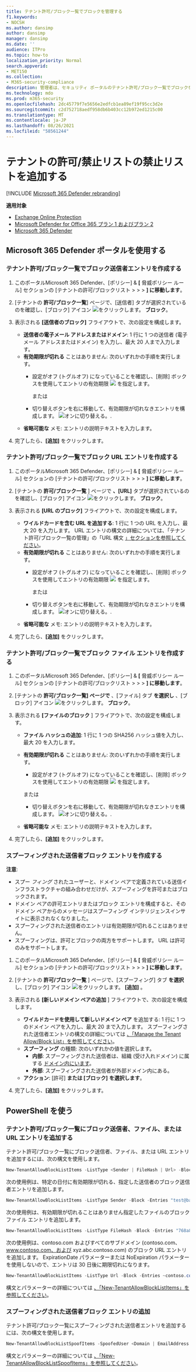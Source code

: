 ```yaml
---
title: テナント許可/ブロック一覧でブロックを管理する
f1.keywords:
- NOCSH
ms.author: dansimp
author: dansimp
manager: dansimp
ms.date: ''
audience: ITPro
ms.topic: how-to
localization_priority: Normal
search.appverid:
- MET150
ms.collection:
- M365-security-compliance
description: 管理者は、セキュリティ ポータルのテナント許可/ブロック一覧でブロックを構成する方法について学習できます。
ms.technology: mdo
ms.prod: m365-security
ms.openlocfilehash: 2dc45779f7e5656e2edfcb1ea89ef19f95cc3d2e
ms.sourcegitcommit: c2d752718aedf958db6b403cc12b972ed1215c00
ms.translationtype: MT
ms.contentlocale: ja-JP
ms.lasthandoff: 08/26/2021
ms.locfileid: "58561244"
---
```

# <a name="add-blocks-in-the-tenant-allowblock-list"></a>テナントの許可/禁止リストの禁止リストを追加する

[!INCLUDE [Microsoft 365 Defender rebranding](../includes/microsoft-defender-for-office.md)]

**適用対象**
- [Exchange Online Protection](exchange-online-protection-overview.md)
- [Microsoft Defender for Office 365 プラン 1 およびプラン 2](defender-for-office-365.md)
- [Microsoft 365 Defender](../defender/microsoft-365-defender.md)

## <a name="use-the-microsoft-365-defender-portal"></a>Microsoft 365 Defender ポータルを使用する 

### <a name="create-block-sender-entries-in-the-tenant-allowblock-list"></a>テナント許可/ブロック一覧でブロック送信者エントリを作成する

1. このポータルMicrosoft 365 Defender、[ポリシー] & **[** 脅威ポリシー ルール] セクションの [テナントの許可/ブロックリスト \>  \>  \> **] に移動します**。

2. [テナントの **許可/ブロック一覧**] ページで、[送信者] タブが選択されているのを確認し、[ブロック] アイコン ![ をクリックします。](../../media/m365-cc-sc-create-icon.png) **ブロック**。

3. 表示される **[送信者のブロック]** フライアウトで、次の設定を構成します。
   - **送信者の電子メール アドレスまたはドメイン**: 1 行に 1 つの送信者 (電子メール アドレスまたはドメイン) を入力し、最大 20 人まで入力します。
   - **有効期限が切れる** ことはありません: 次のいずれかの手順を実行します。
     - 設定がオフ (トグルオフ) になっていることを確認し、[削除] ボックスを使用してエントリの有効期限 ![ ](../../media/scc-toggle-off.png) を指定します。 

       または

     - 切り替えボタンを右に移動して、有効期限が切れなきエントリを構成します。 ![オンに切り替える。](../../media/scc-toggle-on.png).
   - **省略可能な** メモ: エントリの説明テキストを入力します。

4. 完了したら、**[追加]** をクリックします。

### <a name="create-block-url-entries-in-the-tenant-allowblock-list"></a>テナント許可/ブロック一覧でブロック URL エントリを作成する

1. このポータルMicrosoft 365 Defender、[ポリシー] & **[** 脅威ポリシー ルール] セクションの [テナントの許可/ブロックリスト \>  \>  \> **] に移動します**。

2. [テナントの **許可/ブロック一覧** ] ページで **、[URL]** タブが選択されているのを確認し、[ブロック] アイコン ![ をクリックします。](../../media/m365-cc-sc-create-icon.png) **ブロック**。

3. 表示される **[URL のブロック]** フライアウトで、次の設定を構成します。
   - **ワイルドカードを含む URL を追加する**: 1 行に 1 つの URL を入力し、最大 20 を入力します。 URL エントリの構文の詳細については、「テナント許可/ブロック一覧の管理」の「URL 構文 [」セクションを参照してください](tenant-allow-block-list.md)。
   - **有効期限が切れる** ことはありません: 次のいずれかの手順を実行します。
     - 設定がオフ (トグルオフ) になっていることを確認し、[削除] ボックスを使用してエントリの有効期限 ![ ](../../media/scc-toggle-off.png) を指定します。 

       または

     - 切り替えボタンを右に移動して、有効期限が切れなきエントリを構成します。 ![オンに切り替える。](../../media/scc-toggle-on.png).
   - **省略可能な** メモ: エントリの説明テキストを入力します。

4. 完了したら、**[追加]** をクリックします。

### <a name="create-block-file-entries-in-the-tenant-allowblock-list"></a>テナント許可/ブロック一覧でブロック ファイル エントリを作成する

1. このポータルMicrosoft 365 Defender、[ポリシー] & **[** 脅威ポリシー ルール] セクションの [テナントの許可/ブロックリスト \>  \>  \> **] に移動します**。

2. [テナントの **許可/ブロック一覧] ページで** 、[ファイル] タブ **を選択し** 、[ブロック] アイコン ![ をクリックします。](../../media/m365-cc-sc-create-icon.png) **ブロック**。

3. 表示される **[ファイルのブロック** ] フライアウトで、次の設定を構成します。
   - **ファイル ハッシュの追加**: 1 行に 1 つの SHA256 ハッシュ値を入力し、最大 20 を入力します。
   - **有効期限が切れる** ことはありません: 次のいずれかの手順を実行します。
     - 設定がオフ (トグルオフ) になっていることを確認し、[削除] ボックスを使用してエントリの有効期限 ![ ](../../media/scc-toggle-off.png) を指定します。 

     または

     - 切り替えボタンを右に移動して、有効期限が切れなきエントリを構成します。 ![オンに切り替える。](../../media/scc-toggle-on.png).
   - **省略可能な** メモ: エントリの説明テキストを入力します。

4. 完了したら、**[追加]** をクリックします。

### <a name="create-spoofed-sender-block-entries"></a>スプーフィングされた送信者ブロック エントリを作成する

**注意**:

- スプー _フィング_ されたユーザーと、ドメイン ペアで定義されている送信インフラストラクチャの組み合わせだけが、スプーフィングを許可またはブロックされます。
- ドメイン ペアの許可エントリまたはブロック エントリを構成すると、そのドメイン ペアからのメッセージはスプーフィング インテリジェンスインサイトに表示されなくなりました。
- スプーフィングされた送信者のエントリは有効期限が切れることはありません。
- スプーフィングは、許可とブロックの両方をサポートします。 URL は許可のみをサポートします。

1. このポータルMicrosoft 365 Defender、[ポリシー] & **[** 脅威ポリシー ルール] セクションの [テナントの許可/ブロックリスト \>  \>  \> **] に移動します**。

2. [テナントの **許可/ブロック一覧** ] ページで、[スプーフィング] タブ **を選択** し、[ブロック] アイコン ![ をクリックします。](../../media/m365-cc-sc-create-icon.png) **[追加]** 。

3. 表示される **[新しいドメイン ペアの追加** ] フライアウトで、次の設定を構成します。
   - **ワイルドカードを使用して新しいドメイン ペア** を追加する: 1 行に 1 つのドメイン ペアを入力し、最大 20 まで入力します。 スプーフィングされた送信者エントリの構文の詳細については [、「Manage the Tenant Allow/Block List」を参照してください](tenant-allow-block-list.md)。
   - **スプーフィング** の種類: 次のいずれかの値を選択します。
     - **内部**: スプーフィングされた送信者は、組織 (受け入れドメイン) に属する [ドメイン内にいます](/exchange/mail-flow-best-practices/manage-accepted-domains/manage-accepted-domains)。
     - **外部**: スプーフィングされた送信者が外部ドメイン内にある。
   - **アクション**: [許可] **または [ブロック]** **を選択します**。

4. 完了したら、**[追加]** をクリックします。

## <a name="use-powershell"></a>PowerShell を使う

### <a name="add-block-sender-file-or-url-entries-to-the-tenant-allowblock-list"></a>テナント許可/ブロック一覧にブロック送信者、ファイル、または URL エントリを追加する

テナント許可/ブロック一覧にブロック送信者、ファイル、または URL エントリを追加するには、次の構文を使用します。

```powershell
New-TenantAllowBlockListItems -ListType <Sender | FileHash | Url> -Block -Entries "Value1","Value2",..."ValueN" <-ExpirationDate Date | -NoExpiration> [-Notes <String>]
```

次の使用例は、特定の日付に有効期限が切れる、指定した送信者のブロック送信者エントリを追加します。

```powershell
New-TenantAllowBlockListItems -ListType Sender -Block -Entries "test@badattackerdomain.com", "test2@anotherattackerdomain.com" -ExpirationDate 8/20/2021
```

次の使用例は、有効期限が切れることはありません指定したファイルのブロック ファイル エントリを追加します。

```powershell
New-TenantAllowBlockListItems -ListType FileHash -Block -Entries "768a813668695ef2483b2bde7cf5d1b2db0423a0d3e63e498f3ab6f2eb13ea3","2c0a35409ff0873cfa28b70b8224e9aca2362241c1f0ed6f622fef8d4722fd9a" -NoExpiration
```

次の使用例は、contoso.com およびすべてのサブドメイン (contoso.com、www.contoso.com、および xyz.abc.contoso.com) のブロック URL エントリを追加します。 ExpirationDate パラメーターまたは NoExpiration パラメーターを使用しないので、エントリは 30 日後に期限切れになります。

```powershell
New-TenantAllowBlockListItems -ListType Url -Block -Entries ~contoso.com
```

構文とパラメーターの詳細については [、「New-TenantAllowBlockListItems」を参照してください](/powershell/module/exchange/new-tenantallowblocklistitems)。

### <a name="add-spoofed-sender-block-entries"></a>スプーフィングされた送信者ブロック エントリの追加 

テナント許可/ブロック一覧にスプーフィングされた送信者エントリを追加するには、次の構文を使用します。

```powershell
New-TenantAllowBlockListSpoofItems -SpoofedUser <Domain | EmailAddress | *> -SendingInfrastructure <Domain | IPAddress/24> -SpoofType <External | Internal> -Action <Allow | Block>
```

構文とパラメーターの詳細については [、「New-TenantAllowBlockListSpoofItems」を参照してください](/powershell/module/exchange/new-tenantallowblocklistspoofitems)。
